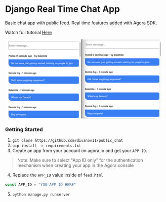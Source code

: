 # Django Real Time Chat App

Basic chat app with public feed. Real time features added with Agora SDK.

Watch full tutorial <a href="https://youtu.be/2_mgyBD8dKc" target="_blank">Here</a>

![](preview.png)

### Getting Started


1. `git clone https://github.com/divanov11/public_chat`
2. `pip install -r requirements.txt`
3. Create an app from your account on agora.io and get your `APP ID`. 

> Note: Make sure to select "App ID only" for the authentication mechanism when creating your app in the Agora console
4. Replace the `APP_ID` value inside of `feed.html`

```js
const APP_ID = "YOU APP ID HERE"
```

5. `python manage.py runserver`